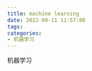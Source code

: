 ```yaml
---
title: machine learning
date: 2022-09-11 11:57:00
tags: 
categories: 
- 机器学习
---
```


机器学习
<!--more-->

<!--
# 《机器学习》笔记
------

$welcome$ $to$ $9\frac{3}{4}$ $platform$

## [NFL定理($No Free Lunch Theorem)$](http://georgemaciunas.com/wp-content/uploads/2012/07/Wolpert_NLFoptimization-1.pdf )

(点击查看NFL定理论文)

> "小西，你知道吗，我现在写一个随机学习算法，可能会超过你写了三天的学习算法，你信不信？ "
>
> 小西抱紧自己的模型，“呵，我不信。 "
>
> "你知道NFL定理吗？"小瓜露出了意味深长的微笑。



NFL定理描述了一个简单的事实：

- 假设真实目标函数$f$**均匀分布**;
- 则不同学习算法在训练集$D$之外的样本产生的误差**期望相同**。

首先，学习算法没有绝对的“优劣”，那么如果学习算法$\alpha$在某些问题上比学习算法$\beta$优，那么必然存在一些问题，使得$\beta$比$\alpha$更优。

论文里有一段描述：$Any \space elevated  \space performance \space over  \space one \space class \space of \space  problems  \space  is  \space  exactly \space   paid  \space  for  \space  in \space   performance  \space  over \space   another  \space  class. $



西瓜书里对于NFL定理作出了简单的数学推导。



假设样本空间$S$和假设空间$H$都是离散的，此处我们假设问题为二分类问题。

将所有可能的$f$按照均匀分布，对误差求和：

$\sum_{f}{E{ote}(\alpha|D,f)=\sum_{f}\sum_{h}\sum_{x\in{S-D}}P(x)\mathbb I(h(x)!=f(x))P(h|D,\alpha)}$

​	$=\sum_{x\in{S-D}}P(x)\sum_{h}P(h|D,\alpha)\sum_{f}\mathbb I(h(x)!=f(x))$

​	$=\sum_{x\in{S-D}}P(x)\sum_{h}P(h|D,\alpha)\frac{1}{2}2^{|\rho|}$

​	$=\sum_{x\in{S-D}}P(x) \cdot1 \cdot\frac{1}{2}2^{|\rho|}$		





$P.S.$对于二分类问题，真实目标函数可以是值域为${\{0,1}\}$的任意函数$\rho$，函数空间则为$\{0,1\}^{|\rho|}$

$P.S.$因为$f$均匀分布，所以有一半的$f$对于$x$的预测与$h(x)$是不一致的

则我们的$\sum_{f}\mathbb I(h(x)!=f(x))=\frac{1}{2}2^{|\rho|}$



根据公式的推导，我们发现，不同的学习算法，产生的误差的期望性能相同。

但是这是基于**真实目标函数均匀分布**的前提。



由此，NFL定理的介绍就告一段落了，那么NFL定理给我们的启示是什么呢？

当我们得到了不同的学习算法，如何判断哪一个更“好”呢?

答案是——**归纳偏好**($inductive \  bias$)

正是这个思路将脱离具体问题的学习算法拉回正轨。



> 学习完NFL定理，小西对小瓜说：你的随机算法也许能够在某些问题上赢过我的算法，从概率的角度来说，你必须要保证所有问题出现的机会都相等，才能跟我打个平手。但是具体问题应该具体分析，。
>
> 小瓜惭愧地说：你说得对，**学习算法的自身归纳偏好与问题是否匹配**是很重要的。
>
> 理解了NFL定理的含义，小西和小瓜决定吃一个西瓜庆祝一下。







## 第一章 绪论 课后作业

![](https://img2018.cnblogs.com/blog/1560652/201907/1560652-20190731182151837-1903270784.png)

### 习题1.1--版本空间

> 假设空间($hypothesis \ space$)
>
> ​	定义1：所有可能的函数构成的空间称为假设空间；
>
> ​	定义2：研究对象所有属性可能取值的组合;
>
> ​	定义3：模型属于由输入空间到输出空间的映射的集合；
>
> 版本空间($version \ space$)
>
> ​	定义1：训练集$D$的所有假设的*子集集合*



习题1.1表中有两组数据:

​	1.（色泽=青绿）$\bigwedge$(根蒂=蜷缩)$\bigwedge$(敲声=浊响)===好瓜

​	2.（色泽=乌黑）$\bigwedge$(根蒂=稍蜷)$\bigwedge$(敲声=清脆)===坏瓜

加上通配符$*$，能够组成的可能假设有$(3 \times 3 \times 3)$种；

另外，我们还需要在假设空间内加上一种情况$\emptyset$,也就是根本不存在好瓜这个概念

则假设空间内有$28$种假设，经过筛选，我们找到了$7$种假设,组成版本空间，分别为：

> 1.（色泽=青绿）$\bigwedge$ (根蒂=蜷缩)$\bigwedge$(敲声=浊响)=好瓜
>
> 2.（色泽=青绿）$\bigwedge$  (根蒂=蜷缩)$\bigwedge$(敲声=   *  )=好瓜
>
> 3.（色泽=青绿）$\bigwedge$ (根蒂=   *    )$\bigwedge$(敲声=浊响)=好瓜
>
> 4.（色泽=  *    ）$\bigwedge$ (根蒂= 蜷缩)$\bigwedge$(敲声=浊响)=好瓜
>
> 5.（色泽=青绿）$\bigwedge$(根蒂=    *    )$\bigwedge$(敲声=   *  )=好瓜
>
> 6.（色泽=   *   ）$\bigwedge$(根蒂=   *    )$\bigwedge$(敲声=浊响)=好瓜
>
> 7.（色泽=   *   ）$\bigwedge$ (根蒂=蜷缩)$\bigwedge$(敲声=    *  )=好瓜

选取过程此处不再赘述。

引用网上的一句话："一般来说，版本空间是正例的泛化"。





### 习题1.2--析取范式

题目:析合范式$(disjunctive \ normal \ form)$使得空间具有更强的表示能力，若使用k个合取式的析合范式来表达表1.1的西瓜分类问题的假设空间，估算共有多少种可能的假设

- 如果不考虑冗余情况，则最多可能的假设数为$\sum_{k=1}^{n}{C_{n}^{k}}$;

- 接下来我们考虑冗余情况;

- 编程思路：

  ​	由于需要枚举k种析合范式的组合方案，所以用dfs+记录路径+剪枝来解决：

  ​	已知有a,b,c三个人，他们分别可以选择$A_1$,$A_2$和$B_1$,$B_2$,$B_3$和$C_1$,$C_2$,$C_3$物体或者可以不选物体。

  ​	然后我们考虑用状态压缩来表示枚举结果。

  ​	并且这里用状态压缩还有一个重要的好处，就是题目条件中：

  ​	如果$A\subset B$,则$A|B=B$或者$A\&B=A$，对每一种方案使用哈希的方法，就可以直接对方案进行位运算，相对比较高效。

  ​	有一个需要注意的事情：状态压缩的时候，通配符应该压缩为111，而不是000

  ```cpp
  #include<bits/stdc++.h>
  using namespace std;
  const int max_size=(262143);
  int hypo_1[50]={0xff,0xf9,0xfa,0xfc,0xcf,0xd7,0xe7,0x7f,
                  0xbf,0xc9,0xca,0xcc,0xd1,0xd2,0xd4,0xe1,
                  0xe2,0xe4,0x79,0x7a,0x7c,0xb9,0xba,0xbc,
                  0x4f,0x57,0x67,0x8f,0x97,0xa7,0x49,0x4a,
                  0x4c,0x51,0x52,0x54,0x61,0x62,0x64,0x89,
                  0x8a,0x8c,0x91,0x92,0x94,0xa1,0xa2,0xa4}; 
  
  int leaf[20]={0x49,0x4a,0x4c,0x51,0x52,0x54,0x61,0x62,0x64,
                0x89,0x8a,0x8c,0x91,0x92,0x94,0xa1,0xa2,0xa4};
  
  int hypo_2[48],ans[20],vis[max_size];
  void dfs(int st,int cur,int k,int pre,int vis[]){
      if(cur==k){
          ans[k]++;
          return;
      }
      for(int i=st+1;i<=48;i++){
          int m=hypo_2[i]|pre;
          if(m==pre)continue;
          if(m==0x3ffff)continue;
          if(vis[m])continue;
          vis[m]++;
          dfs(i,cur+1,k,m,vis);
          vis[m]--;
      }
  }
  int main(){
      for(int i=0;i<48;i++){
          for(int j=0;j<18;j++){
              if((hypo_1[i]|leaf[j])==hypo_1[i])
                  hypo_2[i]|=(1<<j);
          }
      }
      for(int k=1;k<=18;k++){
          for(int i=0;i<48;i++){
              memset(vis,0,sizeof(vis));
              vis[hypo_2[i]]++;
              dfs(i,1,k,hypo_2[i],vis);
              vis[hypo_2[i]]++;
          }
          cout<<ans[k]<<" ";
      }
  }
  ```

  

### 习题1.3设计归纳偏好

题目:如果数据包含噪声，则假设空间内可能不存在与所有训练样本都一致的假设。

​	在这种情况下，设计一种归纳偏好用于假设选择。



首先要明确，归纳偏好$(inductive \ bias)$和特征选择$(feature \ selection)$是有区别的

前者是基于对某**领域知识**的认知，而后者是基于**训练样本**的数据。

（详见笔记的另一章节：归纳偏好与特征选择）



对于包含噪声的数据，数据中不存在训练错误为0的假设，我们的方案有：

> 方案一：利用相关领域知识，将每个属性设置不同的权重，再设计一个估值函数，将误差代入函数得到一个误差值，再将不同模型的误差值进行比较。
>
> 方案二：在各种分类都相近或者相似的情况下，也可以考虑利用“奥卡姆剃刀”原则，选择最简单的模型。
>
> 方案三：牺牲一部分数据，将相同特征但是根据假设得到的标签不同的数据全部删除。或者考虑只保留正例，或者只保留反例，或者采取更复杂的保留方案。

这个问题我认为方案二不对。这个问题留待以后解决。

### 习题1.4证明$NFL$定理

换用其他性能度量函数$l$，将书中公式改为：

​	$E_{ote}(\alpha|D,f)=\sum_h\sum_{x\in{S-D}}P(x)l(h(x),f(x)))P(h|D,\alpha)$

求证$NFL$定理仍然成立。

证明：

​	$\sum_fE_{ote}(\alpha|D,f)=\sum_f\sum_h\sum_{x\in{S-D}}P(x)l(h(x),f(x))P(h|D,\alpha)$

$=\sum_{x\in{S-D}}P(x)\sum_fl(h(x),f(x))\sum_hP(h|D,\alpha)$

$=\sum_{x\in{S-D}}P(x)\sum_fl(h(x),f(x))\centerdot1$

现在求证$\sum_fl(h(x),f(x))$是常数

首先和书中的证明思路一样，考虑二分类问题，训练结果只存在$或0或1$；

那么对于任意的性能度量函数$l(h(x),f(x))$有

$是某常数l(h(x)!=f(x))+l(h(x)=f(x))=C,C是某常数$

直观一点就是：

​	$，l(0,0)=l(1,1)，l(0,1)=l(1,0)$

​        $l(0,0)+l(1,0)+l(1,1)+l(0,1)=A$ 

得到:

​	$是某常数l(h(x)!=f(x))+l(h(x)=f(x))=C,C是某常数$

由此结论，由由于$f$均匀分布，所以

由于$f$均匀分布，所以$\sum_fl(h(x),f(x))=\frac{1}{2}2^{|\rho|}(l(h(x)=f(x))+l(h(x)!=f(x)))=\frac{1}{2}2^{|\rho|}C$

则$NFL$定理得证。





## 第二章 模型评估与选择 答案

### 习题2.1-留出法习题

题目：

> 数据集包含1000个样本，500个正例，500个反例。将其划分为包含70%样本的训练集，和30%的测试集，用于留出法评估，有多少种划分方法？

答案:$(C_{500}^{350})^2$种

### 习题2.2-交叉验证法和留一法习题

题目：

> 数据集包含100个样本，正反例各一半。
>
> 假定学习算法所产生的模型是将新样本预测为训练样本数较多的类别（训练样本数相同时随机猜测），试给出用10折交叉验证法和留一法分别对错误率进行评估所得的结果。

答案：

10折交叉验证法：

​	由于交叉验证法的子集选取方式为**分层抽样**,根据原数据集的数据分布而划分的

​	所以子集中的每个样本都是$正例数反例数正例数==反例数$，并且测试样本也为$正例数反例数正例数==反例数$

​	所以错误率为$50\%$

留一法：

​	留一法将100个样本分为100个子集，99个样本用于训练，1个样本用于测试。

​	可以知道如果99个样本中，正例多于反例，那么测试用的样本就是反例，学习算法返回正，反之亦然。所以留一法的错误率是$100\%$



### 习题2.3-F1与BEP的关系

题目：

> 若学习器A的F1值比学习器B的高，试分析学习器A的BEP值是否也比B高

答案1：

​	是。

​	当$P==R$时，$BEP=R=P$,$\frac{1}{F1}=\frac{1}{2}(\frac{1}{P}+\frac{1}{R})$.  $F1=R=P$

​	则$BEP_A>BEP_B$

答案2：

​	也可以换个角度考虑，F1值表示对查准率与查全率的重视程度相同。

​	那么在$B==P$的情况下，也就是对查准率与查全率的重视程度相同时，

​	$F1_A>F1_B$,则$BEP_A>BEP_B$

答案3：

​	没有必然联系。

(哪一种是对的呢？留待以后去解决，个人倾向第一个解释)

### 习题2.4-TPR,TFR,P,R的关系

试述真正例率(TPR)，假正例率(FPR)与查准率(P)，查全率(R)之间的联系

$TPR=\frac{TP}{TP+FN}=R$

$FPR=\frac{FP}{FP+TN}$

$P=\frac{TP}{TP+FP}$

当$TPR,R$变大的时候，$P$是会相应变小的，因为希望预测尽可能多的正例时，就会牺牲一部分的准确率。

由于$TN$不变，将$FP$看作未知数，那么对于函数$f(x)=\frac{x}{x+k}$求导可知，当$x$增大时，$f(x)$增大

则对于$P$来说，$FP$增大，$P$减小

所以结论就是：当$FPR$，$R$，或者$TPR$增大时，$P$减小

### 习题2.5-AUC的公式证明

试证明式子：

​	$AUC=1-l_{rank}$

​	已知$l_{rank}=\frac{1}{m^{+} m^{-}} \sum_{x^{+} \in D^+} \sum_{x^{-} \in D^{-}}(\mathbb I(f(x^{+})< f(x^{-}))+\frac{1}{2} \mathbb I(f(x^{+})=f(x^{-})))$

证明：

> 在书上我们已经知道了AUC图线的绘制方法
>
> 真正例$f(x^{+}) >f(x^{-})$时，标记点坐标为$(x,y+\frac{1}{m^{+}})$,垂直于水平轴
>
> 假正例$f(x^{+}) <f(x^{-})$时，标记点坐标为$(x+\frac{1}{m^{-}},y)$,平行于水平轴
>
> 当$f(x^{+}) =f(x^{-})$时，标记点为$(x+\frac{1}{m},y+\frac{1}{m})$是一条斜线段，这个地方书上没有说，注意，也就是因为这个原因，所以注意到在$l_{rank}$函数中，当正==反时，书里说的"罚分"是0.5，而不是1，这个地方可以类比微积分的求解方法

 	

$AUC= \frac{1}{m^{+} m^{-}} \sum_{x^{+} \in D^+} \sum_{x^{-} \in D^{-}}(\mathbb I(f(x^{+})>f(x^{-}))+ \frac{1}{2} \mathbb I(f(x^{+})=f(x^{-})))$

​	则$AUC=1-l_{rank}$

​	（这个证明不太对）

### 习题2.6-ROC与错误率

试述ROC曲线与错误率的关系

它们分类任务中的两种性能度量

i.错误率是分类错误的样本在总样本中所占的比例，但是并不能够判断预测结果的查全和查准率

ii.$ROC$曲线上的点是$(FPR,TPR)$，$(1-TPR+FPR)$是错误率 -->
